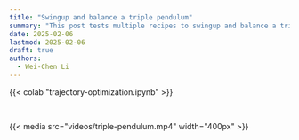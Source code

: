 ```yaml
---
title: "Swingup and balance a triple pendulum"
summary: "This post tests multiple recipes to swingup and balance a triple pendulum."
date: 2025-02-06
lastmod: 2025-02-06
draft: true
authors:
  - Wei-Chen Li
---
```



{{< colab "trajectory-optimization.ipynb" >}}

<br>

{{< media src="videos/triple-pendulum.mp4" width="400px" >}}